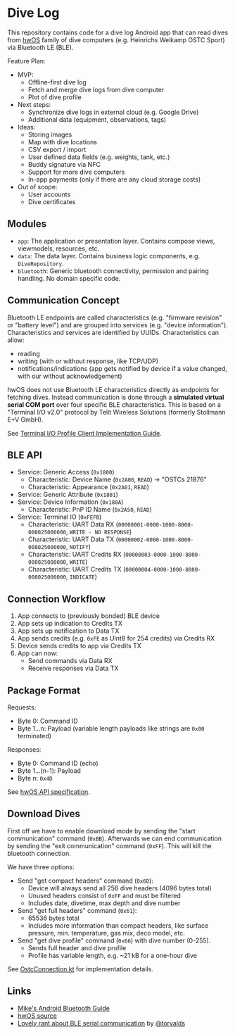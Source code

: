 # Dive Log
This repository contains code for a dive log Android app that can read dives from
[hwOS](https://heinrichsweikamp.com/hw-os) family of dive computers (e.g. Heinrichs Weikamp OSTC Sport) via Bluetooth
LE (BLE).

Feature Plan:
- MVP:
  - Offline-first dive log
  - Fetch and merge dive logs from dive computer
  - Plot of dive profile
- Next steps:
  - Synchronize dive logs in external cloud (e.g. Google Drive)
  - Additional data (equipment, observations, tags)
- Ideas:
  - Storing images
  - Map with dive locations
  - CSV export / import
  - User defined data fields (e.g. weights, tank, etc.)
  - Buddy signature via NFC
  - Support for more dive computers
  - In-app payments (only if there are any cloud storage costs)
- Out of scope:
  - User accounts
  - Dive certificates


## Modules
- `app`: The application or presentation layer. Contains compose views, viewmodels, resources, etc.
- `data`: The data layer. Contains business logic components, e.g. `DiveRepository`.
- `bluetooth`: Generic bluetooth connectivity, permission and pairing handling. No domain specific code.


## Communication Concept
Bluetooth LE endpoints are called characteristics (e.g. "firmware revision" or "battery level") and are grouped into
services (e.g. "device information"). Characteristics and services are identified by UUIDs. Characteristics can allow:
- reading
- writing (with or without response, like TCP/UDP)
- notifications/indications (app gets notified by device if a value changed, with our without acknowledgement)

hwOS does not use Bluetooth LE characteristics directly as endpoints for fetching dives. Instead communication is done
through a **simulated virtual serial COM port** over four specific BLE characteristics. This is based on a
"Terminal I/O v2.0" protocol by Telit Wireless Solutions (formerly Stollmann E+V GmbH).

See [Terminal I/O Profile Client Implementation Guide](http://www.iot.com.tr/uploads/pdf/TIO_Implementation_Guide_r05.pdf).


## BLE API
- Service: Generic Access (`0x1800`)
    - Characteristic: Device Name (`0x2A00`, `READ`) &rarr; "OSTCs 21876"
    - Characteristic: Appearance (`0x2A01`, `READ`)
- Service: Generic Attribute (`0x1801`)
- Service: Device Information (`0x180A`)
    - Characteristic: PnP ID Name (`0x2A50`, `READ`)
- Service: Terminal IO (`0xFEFB`)
    - Characteristic: UART Data RX (`00000001-0000-1000-8000-008025000000`, `WRITE - NO RESPONSE`)
    - Characteristic: UART Data TX (`00000002-0000-1000-8000-008025000000`, `NOTIFY`)
    - Characteristic: UART Credits RX (`00000003-0000-1000-8000-008025000000`, `WRITE`)
    - Characteristic: UART Credits TX (`00000004-0000-1000-8000-008025000000`, `INDICATE`)


## Connection Workflow
1. App connects to (previously bonded) BLE device
2. App sets up indication to Credits TX
3. App sets up notification to Data TX
4. App sends credits (e.g. `0xFE` as UInt8 for 254 credits) via Credits RX
5. Device sends credits to app via Credits TX
6. App can now:
    - Send commands via Data RX
    - Receive responses via Data TX


## Package Format
Requests:
- Byte 0: Command ID
- Byte 1...n: Payload (variable length payloads like strings are `0x00` terminated)

Responses:
- Byte 0: Command ID (echo)
- Byte 1...(n-1): Payload
- Byte n: `0x4D`

See [hwOS API specification](https://code.heinrichsweikamp.com/public/hwos_code/raw-file/tip/doc/hwos_interface.pdf).


## Download Dives
First off we have to enable download mode by sending the "start communication" command (`0xBB`). Afterwards we can end
communication by sending the "exit communication" command (`0xFF`). This will kill the bluetooth connection.

We have three options:
- Send "get compact headers" command (`0x6D`):
    - Device will always send all 256 dive headers (4096 bytes total)
    - Unused headers consist of `0xFF` and must be filtered
    - Includes date, divetime, max depth and dive number
- Send "get full headers" command (`0x61`):
    - 65536 bytes total
    - Includes more information than compact headers, like surface pressure, min. temperature, gas mix, deco model, etc.
- Send "get dive profile" command (`0x66`) with dive number (0-255).
    - Sends full header and dive profile
    - Profile has variable length, e.g. ~21 kB for a one-hour dive

See [OstcConnection.kt](./data/src/main/kotlin/cloud/mike/divelog/data/importer/ostc/OstcConnection.kt) for
implementation details.


## Links
- [Mike's Android Bluetooth Guide](https://mike.cloud/android/2021/05/19/bluetooth.html)
- [hwOS source](https://code.heinrichsweikamp.com/public/hwos_code/file/tip)
- [Lovely rant about BLE serial communication](https://github.com/subsurface/subsurface/blob/e91c252093e2e12488ae576bf38dbf8859efabea/core/qt-ble.cpp#L121-L135) by [@torvalds](https://github.com/torvalds)
